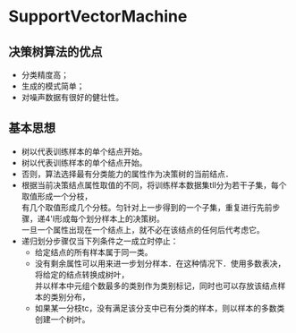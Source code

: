 SupportVectorMachine
=======================

决策树算法的优点
-----------------------

* 分类精度高；
* 生成的模式简单；
* 对噪声数据有很好的健壮性。

基本思想
-----------------------

* 树以代表训练样本的单个结点开始。
* 树以代表训练样本的单个结点开始。
* 否则，算法选择最有分类能力的属性作为决策树的当前结点．
* 根据当前决策结点属性取值的不同，将训练样本数据集tlI分为若干子集，每个取值形成一个分枝，<br>
    有几个取值形成几个分枝。匀针对上一步得到的一个子集，重复进行先前步骤，递4'I形成每个划分样本上的决策树。<br>
    一旦一个属性出现在一个结点上，就不必在该结点的任何后代考虑它。
* 递归划分步骤仅当下列条件之一成立时停止：
    * 给定结点的所有样本属于同一类。
    * 没有剩余属性可以用来进一步划分样本．在这种情况下．使用多数表决，将给定的结点转换成树叶，<br>
    并以样本中元组个数最多的类别作为类别标记，同时也可以存放该结点样本的类别分布，
    * 如果某一分枝tc，没有满足该分支中已有分类的样本，则以样本的多数类创建一个树叶。
